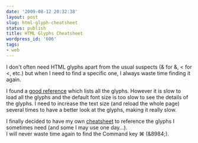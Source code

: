 ```yaml
---
date: '2009-08-12 20:32:38'
layout: post
slug: html-glyph-cheatsheet
status: publish
title: HTML Glyphs Cheatsheet
wordpress_id: '606'
tags:
- web
---
```


I don't often need HTML glyphs apart from the usual suspects (&amp; for &, &lt; for <, etc.) but when I need to find a specific one, I always waste time finding it again.

I found a  [good reference][encoding] which lists all the glyphs. However it is slow to load all the glyphs and the default font size is too slow to see the details of the glyphs. I need to increase the text size (and reload the whole page) several times to have a better look at the glyphs, making it really slow.

I finally decided to have my own [cheatsheet][cheatsheet] to reference the glyphs I sometimes need (and some I may use one day...).   
I will never waste time again to find the Command key ⌘ (&8984;).

[encoding]: http://www.public.asu.edu/~rjansen/glyph_encoding.html
[cheatsheet]: http://jmesnil.net/weblog/html-glyphs-cheatsheet/ 
